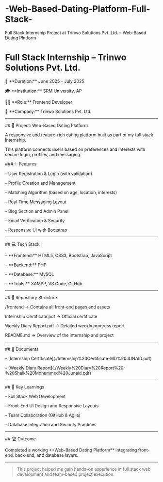 # -Web-Based-Dating-Platform-Full-Stack-

Full Stack Internship Project at Trinwo Solutions Pvt. Ltd. – Web-Based Dating Platform


# Full Stack Internship – Trinwo Solutions Pvt. Ltd.



📅 \*\*Duration:\*\* June 2025 – July 2025  

🎓 \*\*Institution:\*\* SRM University, AP  

👨‍💻 \*\*Role:\*\* Frontend Developer  

🏢 \*\*Company:\*\* Trinwo Solutions Pvt. Ltd.  



---



\## 🚀 Project: Web-Based Dating Platform



A responsive and feature-rich dating platform built as part of my full stack internship.  

This platform connects users based on preferences and interests with secure login, profiles, and messaging.



\### ✨ Features

\- User Registration \& Login (with validation)

\- Profile Creation and Management

\- Matching Algorithm (based on age, location, interests)

\- Real-Time Messaging Layout

\- Blog Section and Admin Panel

\- Email Verification \& Security

\- Responsive UI with Bootstrap



---



\## 💻 Tech Stack

\- \*\*Frontend:\*\* HTML5, CSS3, Bootstrap, JavaScript  

\- \*\*Backend:\*\* PHP  

\- \*\*Database:\*\* MySQL  

\- \*\*Tools:\*\* XAMPP, VS Code, GitHub



---



\## 📂 Repository Structure

/frontend → Contains all front-end pages and assets

Internship Certificate.pdf → Official certificate

Weekly Diary Report.pdf → Detailed weekly progress report

README.md → Overview of the internship and project



---



\## 📄 Documents

\- \[Internship Certificate](./Internship%20Certificate-MD%20JUNAID.pdf)  

\- \[Weekly Diary Report](./Weekly%20Diary%20Report%20-%20Shaik%20Mohammed%20Junaid.pdf)



---



\## 🧠 Key Learnings

\- Full Stack Web Development  

\- Front-End UI Design and Responsive Layouts  

\- Team Collaboration (GitHub \& Agile)  

\- Database Integration and Security Practices



---



\## 🏆 Outcome

Completed a working \*\*Web-Based Dating Platform\*\* integrating front-end, back-end, and database layers.



---



> This project helped me gain hands-on experience in full stack web development and team-based project execution.



